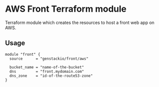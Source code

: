 # AWS Front Terraform module

Terraform module which creates the resources to host a front web app on AWS.

## Usage

```hcl
module "front" {
  source      = "genstackio/front/aws"

  bucket_name = "name-of-the-bucket"
  dns         = "front.mydomain.com"
  dns_zone    = "id-of-the-route53-zone"
}
```
